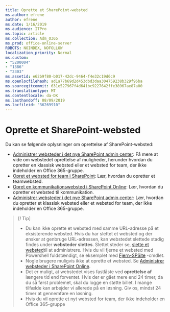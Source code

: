 ```yaml
---
title: Oprette et SharePoint-websted
ms.author: efrene
author: efrene
ms.date: 1/16/2019
ms.audience: ITPro
ms.topic: article
ms.collection: Adm_O365
ms.prod: office-online-server
ROBOTS: NOINDEX, NOFOLLOW
localization_priority: Normal
ms.custom:
- "5200004"
- "1386"
- "2303"
ms.assetid: e62b9f80-b017-42dc-9464-f4e32c19d6c9
ms.openlocfilehash: ad1a77b69d2d453dbd3daa304759238b329f96ba
ms.sourcegitcommit: 631e527967f4d641bc9227642ffe38967ae87a00
ms.translationtype: MT
ms.contentlocale: da-DK
ms.lasthandoff: 08/09/2019
ms.locfileid: "36269910"
---
```

# <a name="create-a-sharepoint-site"></a>Oprette et SharePoint-websted

Du kan se følgende oplysninger om oprettelse af SharePoint-websted:
- [Administrer websteder i det nye SharePoint admin center](https://docs.microsoft.com/sharepoint/manage-site-creation): Få mere at vide om webstedet oprettelse af muligheder, herunder hvordan du opretter en klassisk websted eller et websted for team, der ikke indeholder en Office 365-gruppe.
- [Opret et websted for team i SharePoint](https://support.office.com/article/create-a-team-site-in-sharepoint-ef10c1e7-15f3-42a3-98aa-b5972711777d?ui=en-US&amp;rs=en-US&amp;ad=US): Lær, hvordan du opretter et teamwebsted.
- [Opret en kommunikationswebsted i SharePoint Online](https://support.office.com/article/7fb44b20-a72f-4d2c-9173-fc8f59ba50eb): Lær, hvordan du opretter et websted til kommunikation.
- [Administrer websteder i det nye SharePoint admin center](https://docs.microsoft.com/sharepoint/manage-sites-in-new-admin-center#create-a-site): Lær, hvordan du opretter et klassisk websted eller et websted for team, der ikke indeholder en Office 365-gruppe.


  
> [! Tip]
> - Du kan ikke oprette et websted med samme URL-adresse på et eksisterende websted. Hvis du har slettet et websted og der ønsker at genbruge URL-adressen, kan webstedet slettede stadig findes under **websteder slettes**. Slettet steder se, [slette et websted](https://docs.microsoft.com/sharepoint/manage-sites-in-new-admin-center#delete-a-site)til at administrere. Hvis du vil fjerne et websted med Powershell fuldstændigt, se eksemplet med [Fjern-SPSite](https://docs.microsoft.com/sharepoint/manage-sites-in-new-admin-center#delete-a-site) -cmdlet.
> - Nogle brugere muligvis ikke at oprette et websted. Se [Administrer websteder i SharePoint Online](https://docs.microsoft.com/sharepoint/manage-site-creation).
> - Det er muligt, at webstedet vises fastlåste ved **oprettelse af** længere tid end forventet. Hvis der er gået mere end 24 timer, da du så først problemet, skal du logge en støtte billet. I mange tilfælde kan arbejder vi allerede på en løsning. Giv os, mindst 24 timer at gennemføre en løsning.
> - Hvis du vil oprette et nyt websted for team, der ikke indeholder en Office 365-gruppe 


